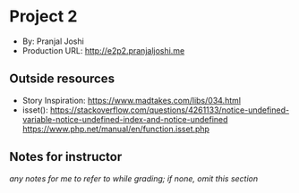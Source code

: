 # Project 2
+ By: Pranjal Joshi
+ Production URL: <http://e2p2.pranjaljoshi.me>

## Outside resources
+ Story Inspiration: <https://www.madtakes.com/libs/034.html>
+ isset(): <https://stackoverflow.com/questions/4261133/notice-undefined-variable-notice-undefined-index-and-notice-undefined>
           <https://www.php.net/manual/en/function.isset.php>

## Notes for instructor
*any notes for me to refer to while grading; if none, omit this section*